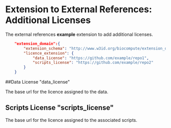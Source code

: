 # Extension to External References: Additional Licenses 

The external references **example** extension to add additional licenses.

```json
    "extension_domain":{
        "extension_schema": "http://www.w3id.org/biocompute/extension_domain/1.0.0/license/license_extension.json",
        "licence_extension": {
            "data_license": "https://github.com/example/repo1",
            "scripts_license": "https://github.com/example/repo2"
        }
    }
```
##Data License "data_license"

The base url for the licence assigned to the data.

## Scripts License "scripts_license"

The base url for the licence assigned to the associated scripts.
